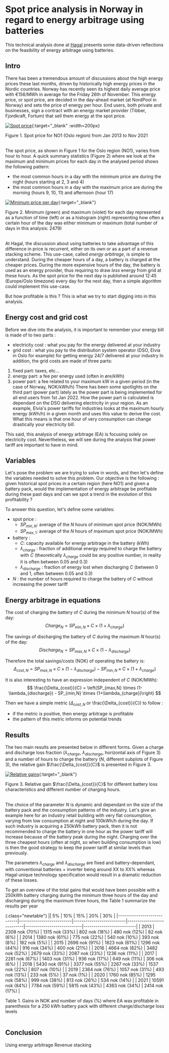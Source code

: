 # Spot price analysis in Norway in regard to energy arbitrage using batteries

This technical analysis done at [Hagal](www.hagal.com) presents some data-driven reflections on the feasibility of energy arbitrage using batteries. 

## Intro

There has been a tremendous amount of discussions about the high energy prices these last months, driven by historically high energy prices in the Nordic countries. Norway has recently seen its highest daily average price with €156/MWh in average for the Friday 26th of November. This energy price, or spot price, are decided in the day-ahead market (at NordPool in Norway) and sets the price of energy per hour. End users, both private and businesses, sign a contract with an energy market provider (Tibber, Fjordkraft, Fortum) that sell them energy at the spot price.

[![Spot price](/images/2021-12-01-battery-spot-price/spot_price.png)](/images/2021-12-01-battery-spot-price/spot_price.png){:target="_blank" :width=200px}
<figcaption>Figure 1. Spot price for NO1 (Oslo region) from Jan 2013 to Nov 2021</figcaption>
<br/>

The spot price, as shown in Figure 1 for the Oslo region (NO1), varies from hour to hour. A quick summary statistics (Figure 2) where we look at the maximum and minimum prices for each day in the analysed period shows the following pattern:
 - the most common hours in a day with the minimum price are during the night (hours starting at 2, 3 and 4) 
 - the most common hours in a day with the maximum price are during the morning (hours 9, 10, 11) and afternoon (hour 17)

[![Minimum price per day](/images/2021-12-01-battery-spot-price/minimum_maximum_spot_price_day.png)](/images/2021-12-01-battery-spot-price/minimum_maximum_spot_price_day.png){:target="_blank"}
<figcaption>Figure 2. Minimum (green) and maximum (violet) for each day represented as a function of time (left) or as a histogram (right) representing how often a certain hour of the day was either minimum or maximum (total number of days in this analysis: 2479)</figcaption>
<br/>

At Hagal, the discussion about using batteries to take advantage of this difference in price is recurrent, either on its own or as a part of a revenue stacking scheme. This use-case, called *energy arbitrage*, is simple to understand. During the cheaper hours of a day, a battery is charged at the cheaper prices. During the more expensive hours of the day, the battery is used as an energy provider, thus requiring to draw *less* energy from grid at these hours.
As the spot price for the next day is published around 12:45 (Europe/Oslo timezone) every day for the next day, then a simple algorithm could implement this use-case. 

But how profitable is this ? This is what we try to start digging into in this analysis.

## Energy cost and grid cost

Before we dive into the analysis, it is important to remember your energy bill is made of to two parts : 
 - electricity cost : what you pay for the energy delivered at your industry
 - grid cost : what you pay to the distribution system operator (DSO, Elvia in Oslo for example) for getting energy 24/7 delivered at your industry
In addition, the grid costs are made of three parts:
 1. fixed part: taxes, etc...
 2. energy part: a fee per energy used (often in øre/kWh) 
 3. power part: a fee related to your maximum kW in a given period (in the case of Norway, NOK/kWh/h)
There has been some spotlights on the third part (power part) lately as the power part is being implemented for all end users from 1st Jan 2022. How the power part is calculated is dependant on the DSO delivering electricity in your region. As an example, Elvia's power tariffs for industries looks at the maximum hourly energy (kWh/h) in a given month and uses this value to derive the cost. What this means is that one hour of very consumption can change drastically your electricity bill.

This said, this analysis of energy arbitrage (EA) is focusing solely on electricity cost. Nevertheless, we will see during the analysis that power tariff are important to have in mind. 


## Variables

Let's pose the problem we are trying to solve in words, and then let's define the variables needed to solve this problem.
Our objective is the following : given historical spot prices in a certain region (here NO1) and given a battery pack, would the implementation of energy arbitrage be profitable during these past days and can we spot a trend in the evolution of this profitability ?

To answer this question, let's define some variables:
 - spot price : 
    - $SP_{min,N}$: average of the $N$ hours of minimum spot price (NOK/MWh)
    - $SP_{max,1}$: average of the $N$ hours of maximum spot price (NOK/MWh)
 - battery : 
    - $C$: capacity available for energy arbitrage in the battery (kWh)
    - $\lambda_{charge}$ : fraction of additional energy required to charge the battery with $C$ (theoretically $\lambda_{charge}$ could be any positive number, in reality it is often between 0.05 and 0.3)
    - $\lambda_{discharge}$ : fraction of energy lost when discharging $C$ (between 0 and 1, often between 0.05 and 0.3)
 - $N$ : the number of hours required to charge the battery of $C$ without increasing the power tariff


## Energy arbitrage in equations

The cost of charging the battery of $C$ during the minimum $N$ hour(s) of the day:
$$
Charge_{N} = SP_{min,N} \times C \times (1+\lambda_{charge})
$$

The savings of discharging the battery of $C$ during the maximum $N$ hour(s) of the day:
$$
Discharge_{N} = SP_{max,N} \times C \times (1-\lambda_{discharge})
$$

Therefore the total savings/costs (NOK) of operating the battery is: 
$$
\Delta_{cost,N} = SP_{max,N} \times C \times (1-\lambda_{discharge}) - SP_{min,N} \times C \times (1+\lambda_{charge})
$$

It is also interesting to have an expression independent of $C$ (NOK/MWh):
$$
\frac{\Delta_{cost}}{C} = \left(SP_{max,N} \times (1-\lambda_{discharge}) - SP_{min,N} \times (1+\lambda_{charge})\right) 
$$

Then we have a simple metric ($\Delta_{cost,N}$ or \frac{\Delta_{cost}}{C}) to follow : 
   - if the metric is positive, then energy arbitrage is profitable
   - the pattern of this metric informs on potential trends

## Results

The two main results are presented below in different forms. Given a charge and discharge loss fraction ($\lambda_{charge}$, $\lambda_{discharge}$, horizontal axis of Figure 3) and a number of hours to charge the battery ($N$, different subplots of Figure 3), the relative gain $\frac{\Delta_{cost}}{C}$ is presented in Figure 3.

[![Relative gains](/images/2021-12-01-battery-spot-price/relative_gain_vs_loss.png)](/images/2021-12-01-battery-spot-price/relative_gain_vs_loss.png){:target="_blank"}
<figcaption>Figure 3. Relative gain $\frac{\Delta_{cost}}{C}$ for different battery loss characteristics and different number of charging hours.</figcaption>
<br/>

The choice of the parameter $N$ is dynamic and dependant on the size of the battery pack and the consumption patterns of the industry. Let's give an example here for an industry retail building with very flat consumption, varying from low consumption at night and 100kWh/h during the day. If such industry is acquiring a 250kWh battery pack, then it is not recommended to charge the battery in one hour as the power tariff will increase because of the battery peak during the night. Charging over the three cheapest hours (often at night, so when building consumption is low) is then the good strategy to keep the power tariff at similar levels than previously.  

The parameters $\lambda_{charge}$ and $\lambda_{discharge}$ are fixed and battery-dependant, with conventional batteries + inverter being around XX to XX% whereas Hagal unique technology specification would result in a dramatic reduction of these losses.

To get an overview of the total gains that would have been possible with a 250kWh battery charging during the minimum three hours of the day and discharging during the maximum three hours, the Table 1 summarize the results per year 


{:class="newtable"}
|| 5% | 10% | 15% | 20% | 30% |
|----------------------------|--------------------------|--------------------------|---------------------------|----------------------------|--------------------------|
| 2013   | 2308 nok (70%)  | 1315 nok (33%)  | 802 nok (18%)   | 480 nok (12%)   | 82 nok (6%)  | 
| 2014   | 1380 nok (61%)  | 775 nok (22%)   | 540 nok (10%)   | 393 nok (8%)    | 182 nok (5%)  | 
| 2015   | 2698 nok (91%)  | 1823 nok (61%)  | 1296 nok (44%)  | 916 nok (34%)   | 400 nok (21%)  | 
| 2016   | 4664 nok (82%)  | 3482 nok (52%)  | 2679 nok (33%)  | 2087 nok (23%)  | 1236 nok (11%)  | 
| 2017   | 2281 nok (67%)  | 1403 nok (31%)  | 936 nok (17%)   | 649 nok (11%)   | 306 nok (6%)  | 
| 2018   | 5430 nok (91%)  | 3377 nok (55%)  | 2267 nok (33%)  | 1537 nok (22%)  | 807 nok (10%)  |
| 2019   | 2364 nok (76%)  | 1057 nok (31%)  | 493 nok (13%)   | 233 nok (5%)    | 37 nok (1%)  | 
| 2020   | 1760 nok (85%)  | 1295 nok (58%)  | 999 nok (38%)   | 813 nok (26%)   | 534 nok (14%)  |
| 2021   | 10591 nok (84%) | 7784 nok (59%)  | 5815 nok (43%)  | 4363 nok (34%)  | 2414 nok (17%)  | 

<figcaption>Table 1. Gains in NOK and number of days (%) where EA was profitable in parenthesis for a 250 kWh battery pack with different charge/discharge loss levels </figcaption>
<br/>

## Conclusion

Using energy arbitrage 
Revenue stacking 




